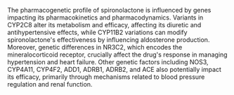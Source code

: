The pharmacogenetic profile of spironolactone is influenced by genes impacting its pharmacokinetics and pharmacodynamics. Variants in CYP2C8 alter its metabolism and efficacy, affecting its diuretic and antihypertensive effects, while CYP11B2 variations can modify spironolactone's effectiveness by influencing aldosterone production. Moreover, genetic differences in NR3C2, which encodes the mineralocorticoid receptor, crucially affect the drug's response in managing hypertension and heart failure. Other genetic factors including NOS3, CYP4A11, CYP4F2, ADD1, ADRB1, ADRB2, and ACE also potentially impact its efficacy, primarily through mechanisms related to blood pressure regulation and renal function.